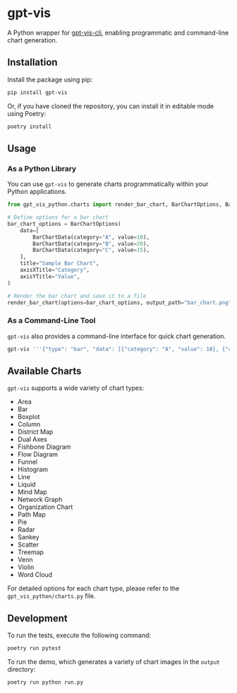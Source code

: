 # gpt-vis

A Python wrapper for [gpt-vis-cli](https://github.com/connect-a-sketch/gpt-vis-cli), enabling programmatic and command-line chart generation.

## Installation

Install the package using pip:

```bash
pip install gpt-vis
```

Or, if you have cloned the repository, you can install it in editable mode using Poetry:

```bash
poetry install
```

## Usage

### As a Python Library

You can use `gpt-vis` to generate charts programmatically within your Python applications.

```python
from gpt_vis_python.charts import render_bar_chart, BarChartOptions, BarChartData

# Define options for a bar chart
bar_chart_options = BarChartOptions(
    data=[
        BarChartData(category="A", value=10),
        BarChartData(category="B", value=20),
        BarChartData(category="C", value=15),
    ],
    title="Sample Bar Chart",
    axisXTitle="Category",
    axisYTitle="Value",
)

# Render the bar chart and save it to a file
render_bar_chart(options=bar_chart_options, output_path="bar_chart.png")
```

### As a Command-Line Tool

`gpt-vis` also provides a command-line interface for quick chart generation.

```bash
gpt-vis '''{"type": "bar", "data": [{"category": "A", "value": 10}, {"category": "B", "value": 20}], "title": "My Chart"}''' output.png
```

## Available Charts

`gpt-vis` supports a wide variety of chart types:

- Area
- Bar
- Boxplot
- Column
- District Map
- Dual Axes
- Fishbone Diagram
- Flow Diagram
- Funnel
- Histogram
- Line
- Liquid
- Mind Map
- Network Graph
- Organization Chart
- Path Map
- Pie
- Radar
- Sankey
- Scatter
- Treemap
- Venn
- Violin
- Word Cloud

For detailed options for each chart type, please refer to the `gpt_vis_python/charts.py` file.

## Development

To run the tests, execute the following command:

```bash
poetry run pytest
```

To run the demo, which generates a variety of chart images in the `output` directory:

```bash
poetry run python run.py
```